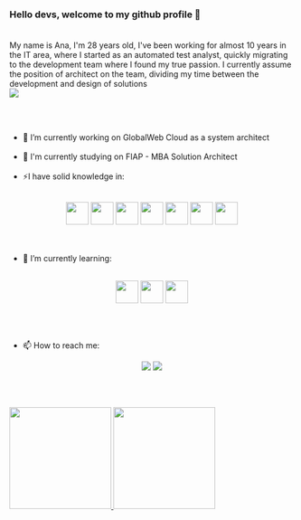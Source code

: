 ### Hello devs, welcome to my github profile 👋<br /><br />

<div>
  <div align="left" style="display: inline-block">
      My name is Ana, I'm 28 years old, I've been working for almost 10 years in the IT area, where I started as an automated test analyst, quickly migrating to the development team where I found my true passion. I currently assume the position of architect on the team, dividing my time between the development and design of solutions
  </div>
  <div align="right"  style="display: inline-block">  
    <img src="https://c.tenor.com/y2JXkY1pXkwAAAAC/cat-computer.gif" align="center" />  
  </div>
</div>

<br/><br/>

- 🔭 I’m currently working on GlobalWeb Cloud as a system architect <br/><br/>
- 🌱 I'm currently studying on FIAP - MBA Solution Architect <br/><br/>
- ⚡I have solid knowledge in: <br/><br/>

<div align="center">
  <img src="https://cdn.jsdelivr.net/gh/devicons/devicon/icons/dotnetcore/dotnetcore-original.svg" width="40" height="40" />
  <img src="https://cdn.jsdelivr.net/gh/devicons/devicon/icons/csharp/csharp-original.svg" width="40" height="40" />
  <img src="https://cdn.jsdelivr.net/gh/devicons/devicon/icons/git/git-original-wordmark.svg" width="40" height="40" />
  <img src="https://cdn.jsdelivr.net/gh/devicons/devicon/icons/docker/docker-original.svg" width="40" height="40" />
  <img src="https://cdn.jsdelivr.net/gh/devicons/devicon/icons/html5/html5-original.svg" width="40" height="40" />
  <img src="https://cdn.jsdelivr.net/gh/devicons/devicon/icons/css3/css3-original.svg" width="40" height="40" />
  <img src="https://cdn.jsdelivr.net/gh/devicons/devicon/icons/javascript/javascript-original.svg" width="40" height="40" />
</div>
<br/><br/>

- 🌱 I’m currently learning:<br/><br/>

<div align="center">
  <img src="https://cdn.jsdelivr.net/gh/devicons/devicon/icons/kubernetes/kubernetes-plain.svg" width="40" height="40"/>
  <img src="https://cdn.jsdelivr.net/gh/devicons/devicon/icons/go/go-original.svg" width="40" height="40"/>
  <img src="https://cdn.jsdelivr.net/gh/devicons/devicon/icons/apachekafka/apachekafka-original.svg" width="40" height="40" />
</div>

<br/><br/>

- 📫 How to reach me:

<div  align="center">
  <a href="https://instagram.com/theanaoliveira" target="_blank"><img src="https://img.shields.io/badge/-Instagram-%23E4405F?style=for-the-badge&logo=instagram&logoColor=white" target="_blank"></a>
  <a href="https://www.linkedin.com/in/theanaoliveira/" target="_blank"><img src="https://img.shields.io/badge/-LinkedIn-%230077B5?style=for-the-badge&logo=linkedin&logoColor=white" target="_blank"></a>   
</div>

<br/><br/>

<div>
<a href="https://github.com/theanaoliveira">
<img height="180em" src="https://github-readme-stats.vercel.app/api/top-langs/?username=theanaoliveira&layout=compact&langs_count=7&theme=dracula"/>
<img height="180em" src="https://github-readme-stats.vercel.app/api?username=theanaoliveira&show_icons=true&theme=dracula&include_all_commits=true&count_private=true"/>
</div>
